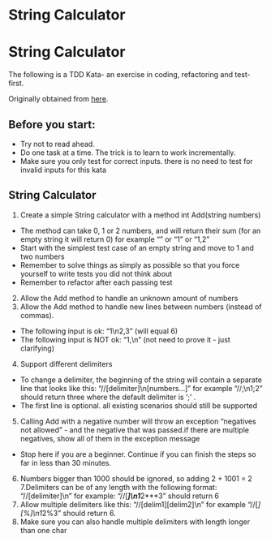 # String Calculator

# String Calculator

The following is a TDD Kata- an exercise in coding, refactoring and test-first.

Originally obtained from [here](http://osherove.com/tdd-kata-1/).

## Before you start: 
 - Try not to read ahead.
 - Do one task at a time. The trick is to learn to work incrementally.
 - Make sure you only test for correct inputs. there is no need to test for invalid inputs for this kata


## String Calculator

1. Create a simple String calculator with a method int Add(string numbers)
  - The method can take 0, 1 or 2 numbers, and will return their sum (for an empty string it will return 0) for example “” or “1” or “1,2”
  - Start with the simplest test case of an empty string and move to 1 and two numbers
  - Remember to solve things as simply as possible so that you force yourself to write tests you did not think about
  - Remember to refactor after each passing test
2. Allow the Add method to handle an unknown amount of numbers
3. Allow the Add method to handle new lines between numbers (instead of commas).
  - The following input is ok:  “1\n2,3”  (will equal 6)
  - The following input is NOT ok:  “1,\n” (not need to prove it - just clarifying)
4. Support different delimiters
  - To change a delimiter, the beginning of the string will contain a separate line that looks like this:   “//[delimiter]\n[numbers…]” for example “//;\n1;2” should return three where the default delimiter is ‘;’ .
  - The first line is optional. all existing scenarios should still be supported
5. Calling Add with a negative number will throw an exception “negatives not allowed” - and the negative that was passed.if there are multiple negatives, show all of them in the exception message
- Stop here if you are a beginner. Continue if you can finish the steps so far in less than 30 minutes.
6. Numbers bigger than 1000 should be ignored, so adding 2 + 1001  = 2
7.Delimiters can be of any length with the following format:  “//[delimiter]\n” for example: “//[***]\n1***2***3” should return 6
8. Allow multiple delimiters like this:  “//[delim1][delim2]\n” for example “//[*][%]\n1*2%3” should return 6.
9. Make sure you can also handle multiple delimiters with length longer than one char